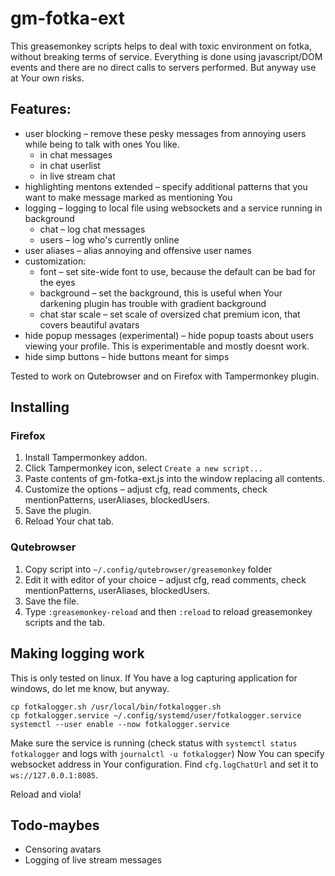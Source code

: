 # gm-fotka-ext

This greasemonkey scripts helps to deal with toxic environment on fotka, without breaking terms of service. Everything is done using javascript/DOM events and there are no direct calls to servers performed. But anyway use at Your own risks.

## Features:

* user blocking – remove these pesky messages from annoying users while being to talk with ones You like.
  * in chat messages
  * in chat userlist
  * in live stream chat
* highlighting mentons extended – specify additional patterns that you want to make message marked as mentioning You
* logging – logging to local file using websockets and a service running in background
  * chat – log chat messages
  * users – log who's currently online
* user aliases – alias annoying and offensive user names
* customization:
  * font – set site-wide font to use, because the default can be bad for the eyes
  * background – set the background, this is useful when Your darkening plugin has trouble with gradient background
  * chat star scale – set scale of oversized chat premium icon, that covers beautiful avatars
* hide popup messages (experimental) – hide popup toasts about users viewing your profile. This is experimentable and mostly doesnt work.
* hide simp buttons – hide buttons meant for simps

Tested to work on Qutebrowser and on Firefox with Tampermonkey plugin.

## Installing

### Firefox

1. Install Tampermonkey addon.
2. Click Tampermonkey icon, select `Create a new script...`
3. Paste contents of gm-fotka-ext.js into the window replacing all contents.
4. Customize the options – adjust cfg, read comments, check mentionPatterns, userAliases, blockedUsers.
5. Save the plugin.
6. Reload Your chat tab.

### Qutebrowser

1. Copy script into `~/.config/qutebrowser/greasemonkey` folder
2. Edit it with editor of your choice – adjust cfg, read comments, check mentionPatterns, userAliases, blockedUsers.
3. Save the file.
4. Type `:greasemonkey-reload` and then `:reload` to reload greasemonkey scripts and the tab.

## Making logging work

This is only tested on linux. If You have a log capturing application for windows, do let me know, but anyway.

```shell
cp fotkalogger.sh /usr/local/bin/fotkalogger.sh
cp fotkalogger.service ~/.config/systemd/user/fotkalogger.service
systemctl --user enable --now fotkalogger.service
```

Make sure the service is running (check status with `systemctl status fotkalogger` and logs with `journalctl -u fotkalogger`)
Now You can specify websocket address in Your configuration. Find `cfg.logChatUrl` and set it to `ws://127.0.0.1:8085`.

Reload and viola!

## Todo-maybes

* Censoring avatars
* Logging of live stream messages
